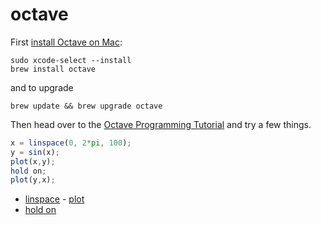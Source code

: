 # octave

First [install Octave on Mac](https://wiki.octave.org/Octave_for_macOS):

```shell
sudo xcode-select --install
brew install octave
```

and to upgrade
```shell
brew update && brew upgrade octave
```

Then head over to the [Octave Programming Tutorial](https://en.wikibooks.org/wiki/Octave_Programming_Tutorial/Getting_started) and try a few things.

```octave
x = linspace(0, 2*pi, 100);
y = sin(x);
plot(x,y);
hold on;
plot(y,x);
```
- [linspace](https://octave.sourceforge.io/octave/function/linspace.html) - [plot](https://octave.sourceforge.io/octave/function/plot.html) 
- [hold on](https://octave.sourceforge.io/octave/function/hold.html)



